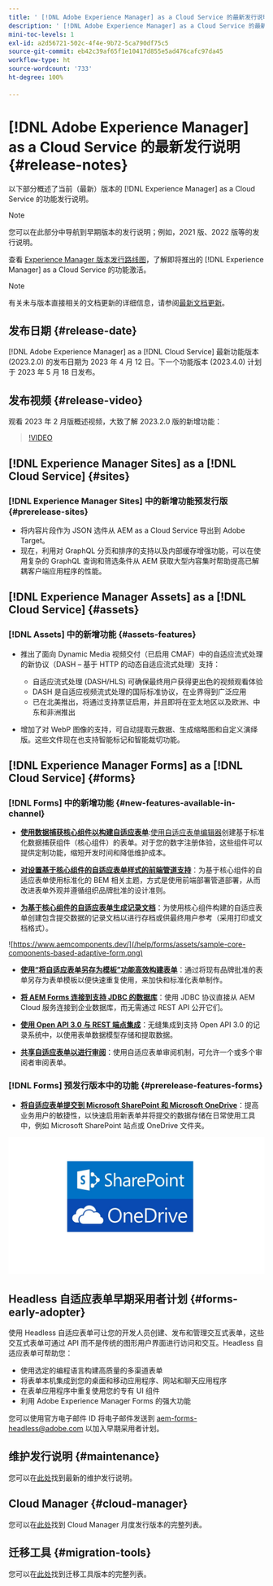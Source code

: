 ```yaml
---
title: ' [!DNL Adobe Experience Manager] as a Cloud Service 的最新发行说明。'
description: ' [!DNL Adobe Experience Manager] as a Cloud Service 的最新发行说明。'
mini-toc-levels: 1
exl-id: a2d56721-502c-4f4e-9b72-5ca790df75c5
source-git-commit: eb42c39af65f1e10417d855e5ad476cafc97da45
workflow-type: ht
source-wordcount: '733'
ht-degree: 100%

---
```


# [!DNL Adobe Experience Manager] as a Cloud Service 的最新发行说明 {#release-notes}

以下部分概述了当前（最新）版本的 [!DNL Experience Manager] as a Cloud Service 的功能发行说明。

>[!NOTE]
>
>您可以在此部分中导航到早期版本的发行说明；例如，2021 版、2022 版等的发行说明。
>
>查看 [Experience Manager 版本发行路线图](https://experienceleague.adobe.com/docs/experience-manager-release-information/aem-release-updates/update-releases-roadmap.html)，了解即将推出的 [!DNL Experience Manager] as a Cloud Service 的功能激活。

>[!NOTE]
>
>有关未与版本直接相关的文档更新的详细信息，请参阅[最新文档更新](https://experienceleague.adobe.com/docs/experience-manager-release-information/aem-release-updates/doc-updates/documentation-updates.html)。

## 发布日期 {#release-date}

[!DNL Adobe Experience Manager] as a [!DNL Cloud Service] 最新功能版本 (2023.2.0) 的发布日期为 2023 年 4 月 12 日。下一个功能版本 (2023.4.0) 计划于 2023 年 5 月 18 日发布。

## 发布视频 {#release-video}

观看 2023 年 2 月版概述视频，大致了解 2023.2.0 版的新增功能：

>[!VIDEO](https://video.tv.adobe.com/v/3416885/?quality=12)

## [!DNL Experience Manager Sites] as a [!DNL Cloud Service] {#sites}

### [!DNL Experience Manager Sites] 中的新增功能预发行版 {#prerelease-sites}

* 将内容片段作为 JSON 选件从 AEM as a Cloud Service 导出到 Adobe Target。
* 现在，利用对 GraphQL 分页和排序的支持以及内部缓存增强功能，可以在使用复杂的 GraphQL 查询和筛选条件从 AEM 获取大型内容集时帮助提高已解耦客户端应用程序的性能。

## [!DNL Experience Manager Assets] as a [!DNL Cloud Service] {#assets}

### [!DNL Assets] 中的新增功能 {#assets-features}

* 推出了面向 Dynamic Media 视频交付（已启用 CMAF）中的自适应流式处理的新协议（DASH – 基于 HTTP 的动态自适应流式处理）支持：
   * 自适应流式处理 (DASH/HLS) 可确保最终用户获得更出色的视频观看体验
   * DASH 是自适应视频流式处理的国际标准协议，在业界得到广泛应用
   * 已在北美推出，将通过支持票证启用，并且即将在亚太地区以及欧洲、中东和非洲推出

* 增加了对 WebP 图像的支持，可自动提取元数据、生成缩略图和自定义演绎版。这些文件现在也支持智能标记和智能裁切功能。

## [!DNL Experience Manager Forms] as a [!DNL Cloud Service] {#forms}

### [!DNL Forms] 中的新增功能 {#new-features-available-in-channel}

* **[使用数据捕获核心组件以构建自适应表单](https://experienceleague.adobe.com/docs/experience-manager-core-components/using/adaptive-forms/introduction.html?lang=zh-Hans)**:[使用自适应表单编辑器](/help/forms/creating-adaptive-form-core-components.md)创建基于标准化数据捕获组件（核心组件）的表单。对于您的数字注册体验，这些组件可以提供定制功能，缩短开发时间和降低维护成本。

* **[对设置基于核心组件的自适应表单样式的前端管道支持](/help/forms/using-themes-in-core-components.md)**：为基于核心组件的自适应表单使用标准化的 BEM 相关主题，方式是使用前端部署管道部署，从而改进表单外观并遵循组织品牌批准的设计准则。

* **[为基于核心组件的自适应表单生成记录文档](/help/forms/generate-document-of-record-core-components.md)**：为使用核心组件构建的自适应表单创建包含提交数据的记录文档以进行存档或供最终用户参考（采用打印或文档格式）。

![https://www.aemcomponents.dev/](/help/forms/assets/sample-core-components-based-adaptive-form.png)

* **[使用“将自适应表单另存为模板”功能高效构建表单](/help/forms/template-editor.md#save-an-adaptive-form-as-template-saving-adaptive-form-as-template)**：通过将现有品牌批准的表单另存为表单模板以便快速重复使用，来加快和标准化表单制作。

* **[将 AEM Forms 连接到支持 JDBC 的数据库](/help/forms/configure-data-sources.md#configure-relational-database-configure-relational-database)**：使用 JDBC 协议直接从 AEM Cloud 服务连接到企业数据库，而无需通过 REST API 公开它们。

* **[使用 Open API 3.0 与 REST 端点集成](/help/forms/configure-data-sources.md#configure-restful-services-open-api-specification-version-20-configure-restful-services-swagger-version30)**：无缝集成到支持 Open API 3.0 的记录系统中，以使用表单数据模型存储和提取数据。

* **[共享自适应表单以进行审阅](/help/forms/create-reviews-forms.md)**：使用自适应表单审阅机制，可允许一个或多个审阅者审阅表单。


### [!DNL Forms] 预发行版本中的功能 {#prerelease-features-forms}

* **[将自适应表单提交到 Microsoft SharePoint 和 Microsoft OneDrive](/help/forms/configuring-submit-actions.md)**：提高业务用户的敏捷性，以快速启用新表单并将提交的数据存储在日常使用工具中，例如 Microsoft SharePoint 站点或 OneDrive 文件夹。

![将自适应表单提交到 Microsoft SharePoint 和 Microsoft OneDrive](/help/forms/assets/onedrive-and-sharepoint.jpg)


## Headless 自适应表单早期采用者计划 {#forms-early-adopter}

使用 Headless 自适应表单可让您的开发人员创建、发布和管理交互式表单，这些交互式表单可通过 API 而不是传统的图形用户界面进行访问和交互。Headless 自适应表单可帮助您：

* 使用选定的编程语言构建高质量的多渠道表单
* 将表单本机集成到您的桌面和移动应用程序、网站和聊天应用程序
* 在表单应用程序中重复使用您的专有 UI 组件
* 利用 Adobe Experience Manager Forms 的强大功能

您可以使用官方电子邮件 ID 将电子邮件发送到 aem-forms-headless@adobe.com 以加入早期采用者计划。

## 维护发行说明 {#maintenance}

您可以在[此处](/help/release-notes/maintenance/latest.md)找到最新的维护发行说明。

## Cloud Manager {#cloud-manager}

您可以在[此处](/help/implementing/cloud-manager/release-notes/current.md)找到 Cloud Manager 月度发行版本的完整列表。

## 迁移工具 {#migration-tools}

您可以在[此处](/help/journey-migration/release-notes/release-notes-migration-tools-current.md)找到迁移工具版本的完整列表。
